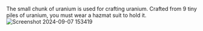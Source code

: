 The small chunk of uranium is used for crafting uranium. Crafted from 9 tiny piles of uranium, you must wear a hazmat suit to hold it.![Screenshot 2024-09-07 153419](https://github.com/user-attachments/assets/070cd0ef-8b4b-4baf-9be7-2536710cdd84)

